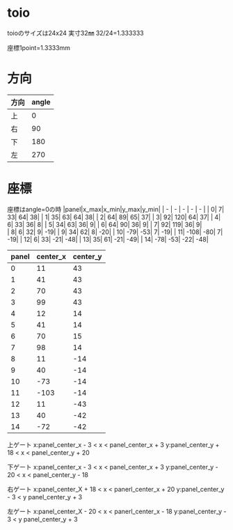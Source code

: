 
# toio
toioのサイズは24x24
実寸32㎜
32/24=1.333333

座標1point=1.3333mm

# 方向
|方向|angle|
|-|-|
|上|0|
|右|90|
|下|180|
|左|270|

# 座標

座標はangle=0の時
|panel|x_max|x_min|y_max|y_min|
|  -  |  -  |  -  |  -  |  -  |
|    0|    7|   33|   64|   38|
|    1|   35|   63|   64|   38|
|    2|   64|   89|   65|   37|
|    3|   92|  120|   64|   37|
|    4|    6|   33|   36|    8|
|    5|   34|   63|   36|    9|
|    6|   64|   90|   36|    9|
|    7|   92|  119|   36|    9|  
|    8|    6|   32|    9|  -19|
|    9|   34|   62|    8|  -20|
|   10|  -79|  -53|    7|  -19|
|   11| -108|  -80|    7|  -19|
|   12|    6|   33|  -21|  -48|
|   13|   35|   61|  -21|  -49|
|   14|  -78|  -53|  -22|  -48|


|panel|center_x|center_y|
|  -  |   -    |   -    |
|    0|      11|      43|
|    1|      41|      43|
|    2|      70|      43|
|    3|      99|      43|
|    4|      12|      14|
|    5|      41|      14|
|    6|      70|      15|
|    7|      98|      14|
|    8|      11|     -14|
|    9|      40|     -14|
|   10|     -73|     -14|
|   11|    -103|     -14|
|   12|      11|     -43|
|   13|      40|     -42|
|   14|     -72|     -42|


上ゲート
x:panel_center_x - 3 < x < panel_center_x + 3 
y:panel_center_y + 18 < x < panel_center_y  + 20

下ゲート
x:panel_center_x - 3 < x < panel_center_x + 3 
y:panel_center_y - 20 < x < panel_center_y  - 18

右ゲート
x:panel_center_X + 18 < x < panerl_center_x + 20
y:panel_center_y - 3 < y panel_center_y + 3

左ゲート
x:panel_center_X - 20 < x < panerl_center_x - 18
y:panel_center_y - 3 < y panel_center_y + 3